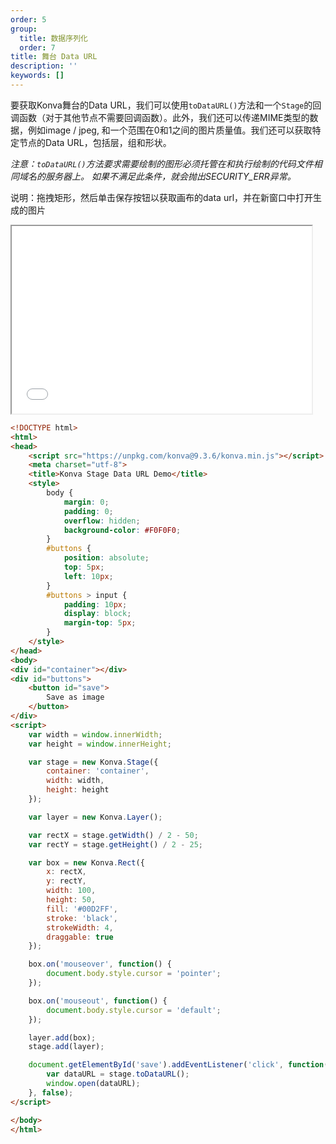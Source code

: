 ```yaml
---
order: 5
group:
  title: 数据序列化
  order: 7
title: 舞台 Data URL
description: ''
keywords: []
---
```

要获取Konva舞台的Data URL，我们可以使用`toDataURL()`方法和一个`Stage`的回调函数（对于其他节点不需要回调函数）。此外，我们还可以传递MIME类型的数据，例如image / jpeg, 和一个范围在0和1之间的图片质量值。我们还可以获取特定节点的Data URL，包括层，组和形状。

*注意：`toDataURL()`方法要求需要绘制的图形必须托管在和执行绘制的代码文件相同域名的服务器上。
如果不满足此条件，就会抛出SECURITY_ERR异常。*

说明：拖拽矩形，然后单击保存按钮以获取画布的data url，并在新窗口中打开生成的图片

<iframe src="/downloads/code/data_and_serialization/Stage_Data_URL.html" style="width: 50vw;height:300px;"></iframe>

```html
<!DOCTYPE html>
<html>
<head>
    <script src="https://unpkg.com/konva@9.3.6/konva.min.js"></script>
    <meta charset="utf-8">
    <title>Konva Stage Data URL Demo</title>
    <style>
        body {
            margin: 0;
            padding: 0;
            overflow: hidden;
            background-color: #F0F0F0;
        }
        #buttons {
            position: absolute;
            top: 5px;
            left: 10px;
        }
        #buttons > input {
            padding: 10px;
            display: block;
            margin-top: 5px;
        }
    </style>
</head>
<body>
<div id="container"></div>
<div id="buttons">
    <button id="save">
        Save as image
    </button>
</div>
<script>
    var width = window.innerWidth;
    var height = window.innerHeight;

    var stage = new Konva.Stage({
        container: 'container',
        width: width,
        height: height
    });

    var layer = new Konva.Layer();

    var rectX = stage.getWidth() / 2 - 50;
    var rectY = stage.getHeight() / 2 - 25;

    var box = new Konva.Rect({
        x: rectX,
        y: rectY,
        width: 100,
        height: 50,
        fill: '#00D2FF',
        stroke: 'black',
        strokeWidth: 4,
        draggable: true
    });

    box.on('mouseover', function() {
        document.body.style.cursor = 'pointer';
    });

    box.on('mouseout', function() {
        document.body.style.cursor = 'default';
    });

    layer.add(box);
    stage.add(layer);

    document.getElementById('save').addEventListener('click', function() {
        var dataURL = stage.toDataURL();
        window.open(dataURL);
    }, false);
</script>

</body>
</html>
```
